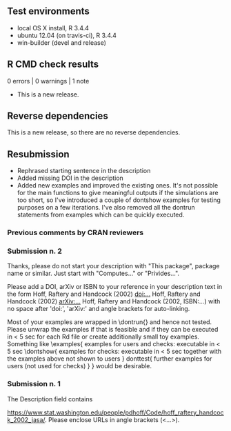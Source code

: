 ## Test environments
* local OS X install, R 3.4.4
* ubuntu 12.04 (on travis-ci), R 3.4.4
* win-builder (devel and release)

## R CMD check results

0 errors | 0 warnings | 1 note

* This is a new release.

## Reverse dependencies

This is a new release, so there are no reverse dependencies.


## Resubmission

* Rephrased starting sentence in the description
* Added missing DOI in the description
* Added new examples and improved the existing ones. It's not possible for the main functions to give meaningful outputs if the simulations are too short, so I've introduced a couple of dontshow examples for testing purposes on a few iterations. I've also removed all the dontrun statements from examples which can be quickly executed. 

### Previous comments by CRAN reviewers

### Submission n. 2
Thanks, please do not start your description with "This package", package name or similar. Just start with "Computes..." or "Privides...".

Please add a DOI, arXiv or ISBN to your reference in your description text in the form
Hoff, Raftery and Handcock (2002) <doi:...>
Hoff, Raftery and Handcock (2002) <arXiv:...>
Hoff, Raftery and Handcock (2002, ISBN:...)
with no space after 'doi:', 'arXiv:' and angle brackets for auto-linking.

Most of your examples are wrapped in \dontrun{} and hence not tested. Please unwrap the examples if that is feasible and if they can be executed in < 5 sec for each Rd file or create additionally small toy examples. Something like
\examples{
       examples for users and checks:
       executable in < 5 sec
       \dontshow{
              examples for checks:
              executable in < 5 sec together with the examples above
              not shown to users
       }
       donttest{
              further examples for users (not used for checks)
       }
}
would be desirable.


### Submission n. 1 
The Description field contains

https://www.stat.washington.edu/people/pdhoff/Code/hoff_raftery_handcock_2002_jasa/.
Please enclose URLs in angle brackets (<...>).
